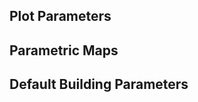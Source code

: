 Plot Parameters
---------------
Parametric Maps
---------------
Default Building Parameters
---------------------------